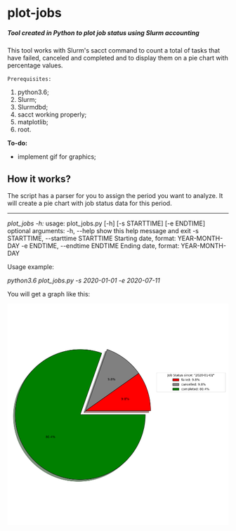 # plot-jobs

##### Tool created in Python to plot job status using Slurm accounting

This tool works with Slurm's sacct command to count a total of tasks that have failed, canceled and completed and to display them on a pie chart with percentage values.

    Prerequisites:
1. python3.6;
2. Slurm; 
3. Slurmdbd; 
4. sacct working properly;
5. matplotlib;
6. root.

**To-do:**
- implement gif for graphics;

## How it works?

The script has a parser for you to assign the period you want to analyze. It will create a pie chart with job status data for this period.

---
*plot_jobs -h:*
usage: plot_jobs.py [-h] [-s STARTTIME] [-e ENDTIME]
optional arguments:
 -h, --help            show this help message and exit
 -s STARTTIME, --starttime STARTTIME
                       Starting date, format: YEAR-MONTH-DAY
  -e ENDTIME, --endtime ENDTIME
                        Ending date, format: YEAR-MONTH-DAY
                      
Usage example:

*python3.6 plot_jobs.py -s 2020-01-01 -e 2020-07-11*

   You will get a graph like this:
   
![alt text](https://github.com/lmagdanello/plot-jobs/blob/master/pie-plot-2020-01-01.png?raw=true)
